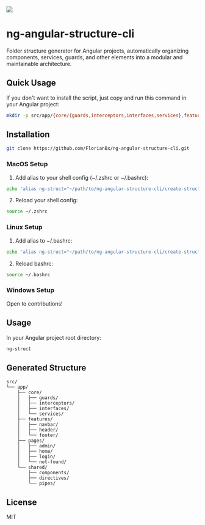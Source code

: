 <img src="https://img.shields.io/badge/Angular-DD0031?style=for-the-badge&logo=angular&logoColor=white">

# ng-angular-structure-cli

Folder structure generator for Angular projects, automatically organizing components, services, guards, and other elements into a modular and maintainable architecture.

## Quick Usage
If you don't want to install the script, just copy and run this command in your Angular project:

```bash
mkdir -p src/app/{core/{guards,interceptors,interfaces,services},features/{navbar,header,footer},pages/{admin,home,login,"not-found"},shared/{components,directives,pipes}}
```

## Installation

```bash
git clone https://github.com/FlorianBx/ng-angular-structure-cli.git
```

### MacOS Setup
1. Add alias to your shell config (~/.zshrc or ~/.bashrc):
```bash
echo 'alias ng-struct="~/path/to/ng-angular-structure-cli/create-structure.sh"' >> ~/.zshrc
```
2. Reload your shell config:
```bash
source ~/.zshrc
```

### Linux Setup
1. Add alias to ~/.bashrc:
```bash
echo 'alias ng-struct="~/path/to/ng-angular-structure-cli/create-structure.sh"' >> ~/.bashrc
```
2. Reload bashrc:
```bash
source ~/.bashrc
```

### Windows Setup
Open to contributions!

## Usage

In your Angular project root directory:

```bash 
ng-struct
```

## Generated Structure

```
src/
└── app/
    ├── core/
    │   ├── guards/
    │   ├── interceptors/
    │   ├── interfaces/
    │   └── services/
    ├── features/
    │   ├── navbar/
    │   ├── header/
    │   └── footer/
    ├── pages/
    │   ├── admin/
    │   ├── home/
    │   ├── login/
    │   └── not-found/
    └── shared/
        ├── components/
        ├── directives/
        └── pipes/
```

## License
MIT
